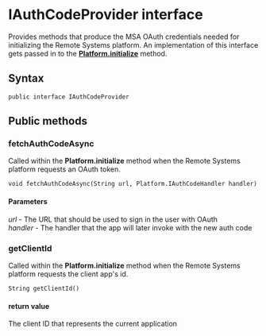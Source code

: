 # IAuthCodeProvider interface
Provides methods that produce the MSA OAuth credentials needed for initializing the Remote Systems platform. An implementation of this interface gets passed in to the [**Platform.initialize**](Platform.md) method.

## Syntax
`public interface IAuthCodeProvider`

## Public methods

### fetchAuthCodeAsync
Called within the **Platform.initialize** method when the Remote Systems platform requests an OAuth token.

`void fetchAuthCodeAsync(String url, Platform.IAuthCodeHandler handler)`

#### Parameters  
*url* - The URL that should be used to sign in the user with OAuth  
*handler* - The handler that the app will later invoke with the new auth code

### getClientId
Called within the **Platform.initialize** method when the Remote Systems platform requests the client app's id.

`String getClientId()`

#### return value  
The client ID that represents the current application
